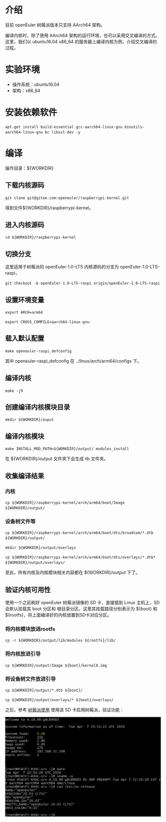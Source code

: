 # 介绍

目前 openEuler 树莓派版本只支持 AArch64 架构。

编译内核时，除了使用 AArch64 架构的运行环境，也可以采用交叉编译的方式。这里，我们以 ubuntu16.04 x86_64 的服务器上编译内核为例，介绍交叉编译的过程。

# 实验环境

- 操作系统：ubuntu16.04
- 架构：x86_64

# 安装依赖软件

`apt-get install build-essential gcc-aarch64-linux-gnu binutils-aarch64-linux-gnu bc libssl-dev -y`

# 编译

操作目录：${WORKDIR}

## 下载内核源码

`git clone git@gitee.com:openeuler/raspberrypi-kernel.git`

得到文件${WORKDIR}/raspberrypi-kernel。

## 进入内核源码

`cd ${WORKDIR}/raspberrypi-kernel`

## 切换分支

这里适用于树莓派的 openEuler-1.0-LTS 内核源码的分支为 openEuler-1.0-LTS-raspi，

`git checkout -b openEuler-1.0-LTS-raspi origin/openEuler-1.0-LTS-raspi`

## 设置环境变量

`export ARCH=arm64`

`export CROSS_COMPILE=aarch64-linux-gnu-`

## 载入默认配置

`make openeuler-raspi_defconfig`

其中 openeuler-raspi_defconfig 在 ../linux/arch/arm64/configs 下。

## 编译内核

`make -j9`

## 创建编译内核模块目录

`mkdir ${WORKDIR}/ouput`

## 编译内核模块

`make INSTALL_MOD_PATH=${WORKDIR}/output/ modules_install`

在 ${WORKDIR}/output 文件夹下会生成 lib 文件夹。

## 收集编译结果

### 内核

`cp ${WORKDIR}/raspberrypi-kernel/arch/arm64/boot/Image ${WORKDIR}/output/`

### 设备树文件等

`cp ${WORKDIR}/raspberrypi-kernel/arch/arm64/boot/dts/broadcom/*.dtb ${WORKDIR}/output/`

`mkdir ${WORKDIR}/output/overlays`

`cp ${WORKDIR}/raspberrypi-kernel/arch/arm64/boot/dts/overlays/*.dtb* ${WORKDIR}/output/overlays/`

至此，所有内核及内核模块相关内容都在 ${WORKDIR}/output 下了。


## 验证内核可用性

使用一个之前刷好 openEuler 树莓派镜像的 SD 卡，直接插到 Linux 主机上，SD 会默认挂载其 boot 分区和 根目录分区。这里其挂载路径分别表示为 ${boot} 和 ${rootfs}，将上面编译好的内核放置到SD卡对应分区。

### 将内核模块放进rootfs

`cp -r ${WORKDIR}/output/lib/modules ${rootfs}/lib/`

### 将内核放进引导

`cp ${WORKDIR}/output/Image ${boot}/kernel8.img`

### 将设备树文件放进引导

`cp ${WORKDIR}/output/*.dtb ${boot}/`

`cp ${WORKDIR}/output/overlays/* ${boot}/overlays/`

之后，参考 [树莓派使用](./树莓派使用.md) 使用该 SD 卡启用树莓派，验证功能：

![](images/验证内核.jpg)
